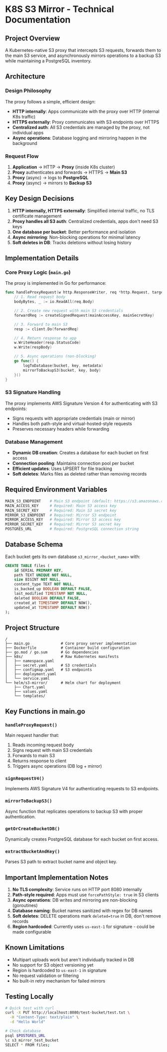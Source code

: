 # K8S S3 Mirror - Technical Documentation

## Project Overview

A Kubernetes-native S3 proxy that intercepts S3 requests, forwards them to the main S3 service, and asynchronously mirrors operations to a backup S3 while maintaining a PostgreSQL inventory.

## Architecture

### Design Philosophy

The proxy follows a simple, efficient design:
- **HTTP internally**: Apps communicate with the proxy over HTTP (internal K8s traffic)
- **HTTPS externally**: Proxy communicates with S3 endpoints over HTTPS
- **Centralized auth**: All S3 credentials are managed by the proxy, not individual apps
- **Async operations**: Database logging and mirroring happen in the background

### Request Flow

1. **Application** → HTTP → **Proxy** (inside K8s cluster)
2. **Proxy** authenticates and forwards → HTTPS → **Main S3**
3. **Proxy** (async) → logs to **PostgreSQL**
4. **Proxy** (async) → mirrors to **Backup S3**

## Key Design Decisions

1. **HTTP internally, HTTPS externally**: Simplified internal traffic, no TLS certificate management
2. **Proxy handles all S3 auth**: Centralized credentials, apps don't need S3 keys
3. **One database per bucket**: Better performance and isolation
4. **Async mirroring**: Non-blocking operations for minimal latency
5. **Soft deletes in DB**: Tracks deletions without losing history

## Implementation Details

### Core Proxy Logic (`main.go`)

The proxy is implemented in Go for performance:

```go
func handleProxyRequest(w http.ResponseWriter, req *http.Request, targetURL *url.URL) {
    // 1. Read request body
    bodyBytes, _ := io.ReadAll(req.Body)

    // 2. Create new request with main S3 credentials
    forwardReq := createSignedRequest(mainAccessKey, mainSecretKey)

    // 3. Forward to main S3
    resp := client.Do(forwardReq)

    // 4. Return response to app
    w.WriteHeader(resp.StatusCode)
    w.Write(respBody)

    // 5. Async operations (non-blocking)
    go func() {
        logToDatabase(bucket, key, metadata)
        mirrorToBackupS3(bucket, key, body)
    }()
}
```

### S3 Signature Handling

The proxy implements AWS Signature Version 4 for authenticating with S3 endpoints:
- Signs requests with appropriate credentials (main or mirror)
- Handles both path-style and virtual-hosted-style requests
- Preserves necessary headers while forwarding

### Database Management

- **Dynamic DB creation**: Creates a database for each bucket on first access
- **Connection pooling**: Maintains connection pool per bucket
- **Efficient updates**: Uses UPSERT for file tracking
- **Soft deletes**: Marks files as deleted rather than removing records

## Required Environment Variables

```bash
MAIN_S3_ENDPOINT    # Main S3 endpoint (default: https://s3.amazonaws.com)
MAIN_ACCESS_KEY     # Required: Main S3 access key
MAIN_SECRET_KEY     # Required: Main S3 secret key
MIRROR_S3_ENDPOINT  # Required: Mirror S3 endpoint
MIRROR_ACCESS_KEY   # Required: Mirror S3 access key
MIRROR_SECRET_KEY   # Required: Mirror S3 secret key
POSTGRES_URL        # Required: PostgreSQL connection string
```

## Database Schema

Each bucket gets its own database `s3_mirror_<bucket_name>` with:

```sql
CREATE TABLE files (
    id SERIAL PRIMARY KEY,
    path TEXT UNIQUE NOT NULL,
    size BIGINT NOT NULL,
    content_type TEXT NOT NULL,
    is_backed_up BOOLEAN DEFAULT FALSE,
    last_modified TIMESTAMP NOT NULL,
    deleted BOOLEAN DEFAULT FALSE,
    created_at TIMESTAMP DEFAULT NOW(),
    updated_at TIMESTAMP DEFAULT NOW()
);
```

## Project Structure

```
/
├── main.go              # Core proxy server implementation
├── Dockerfile           # Container build configuration
├── go.mod / go.sum      # Go dependencies
├── k8s/                 # Raw Kubernetes manifests
│   ├── namespace.yaml
│   ├── secret.yaml      # S3 credentials
│   ├── configmap.yaml   # S3 endpoints
│   ├── deployment.yaml
│   └── service.yaml
└── helm/s3-mirror/      # Helm chart for deployment
    ├── Chart.yaml
    ├── values.yaml
    └── templates/
```

## Key Functions in main.go

### `handleProxyRequest()`
Main request handler that:
1. Reads incoming request body
2. Signs request with main S3 credentials
3. Forwards to main S3
4. Returns response to client
5. Triggers async operations (DB log + mirror)

### `signRequestV4()`
Implements AWS Signature V4 for authenticating requests to S3 endpoints.

### `mirrorToBackupS3()`
Async function that replicates operations to backup S3 with proper authentication.

### `getOrCreateBucketDB()`
Dynamically creates PostgreSQL database for each bucket on first access.

### `extractBucketAndKey()`
Parses S3 path to extract bucket name and object key.

## Important Implementation Notes

1. **No TLS complexity**: Service runs on HTTP port 8080 internally
2. **Path-style required**: Apps must use `forcePathStyle: true` in S3 clients
3. **Async operations**: DB writes and mirroring are non-blocking (goroutines)
4. **Database naming**: Bucket names sanitized with regex for DB names
5. **Soft deletes**: DELETE operations mark `deleted=true` in DB, don't remove records
6. **Region hardcoded**: Currently uses `us-east-1` for signature - could be made configurable

## Known Limitations

- Multipart uploads work but aren't individually tracked in DB
- No support for S3 object versioning yet
- Region is hardcoded to `us-east-1` in signature
- No request validation or filtering
- No built-in retry mechanism for failed mirrors

## Testing Locally

```bash
# Quick test with curl
curl -X PUT http://localhost:8080/test-bucket/test.txt \
  -H "Content-Type: text/plain" \
  -d "Hello World"

# Check database
psql $POSTGRES_URL
\c s3_mirror_test_bucket
SELECT * FROM files;
```
